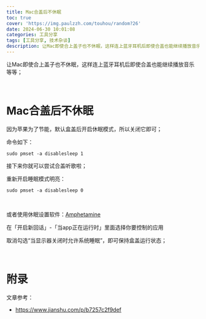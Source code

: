 ```yaml
---
title: Mac合盖后不休眠
toc: true
cover: 'https://img.paulzzh.com/touhou/random?26'
date: 2024-06-30 10:01:08
categories: 工具分享
tags: [工具分享, 技术杂谈]
description: 让Mac即使合上盖子也不休眠，这样连上蓝牙耳机后即使合盖也能继续播放音乐等等；
---
```


让Mac即使合上盖子也不休眠，这样连上蓝牙耳机后即使合盖也能继续播放音乐等等；

<br/>

<!--more-->

# **Mac合盖后不休眠**

因为苹果为了节能，默认盒盖后开启休眠模式，所以关闭它即可；

命令如下：

```
sudo pmset -a disablesleep 1
```

接下来你就可以尝试合盖听歌啦；

重新开启睡眠模式明亮：

```
sudo pmset -a disablesleep 0
```

<br/>

或者使用休眠设置软件：[Amphetamine ](https://links.jianshu.com/go?to=https%3A%2F%2Fwww.macw.com%2Fmac%2F3323.html%3Fid%3DMzAyODgyJl8mMjcuMTg2LjE0LjY5)

在「开启新回话」-「当app正在运行时」里面选择你要控制的应用

取消勾选“当显示器关闭时允许系统睡眠”，即可保持盒盖运行状态；

<br/>

# **附录**

文章参考：

-   https://www.jianshu.com/p/b7257c2f9def


<br/>
